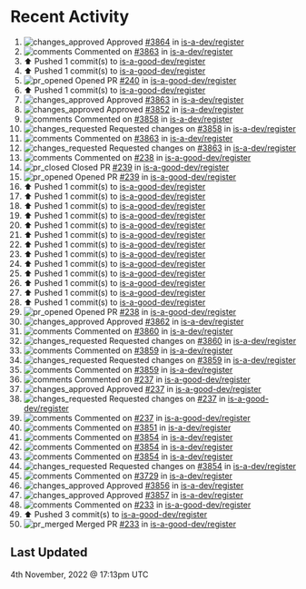 # Recent Activity

<!--RECENT_ACTIVITY:start-->
1. ![changes_approved](https://cdn.jsdelivr.net/gh/Readme-Workflows/Readme-Icons@main/icons/octicons/ApprovedChanges.svg) Approved [#3864](https://github.com/is-a-dev/register/pull/3864#pullrequestreview-1168150287) in [is-a-dev/register](https://github.com/is-a-dev/register)
2. ![comments](https://cdn.jsdelivr.net/gh/Readme-Workflows/Readme-Icons@main/icons/octicons/Comment.svg) Commented on [#3863](https://github.com/is-a-dev/register/pull/3863#issuecomment-1303132490) in [is-a-dev/register](https://github.com/is-a-dev/register)
3. ⬆️ Pushed 1 commit(s) to [is-a-good-dev/register](https://github.com/is-a-good-dev/register)
4. ⬆️ Pushed 1 commit(s) to [is-a-good-dev/register](https://github.com/is-a-good-dev/register)
5. ![pr_opened](https://cdn.jsdelivr.net/gh/Readme-Workflows/Readme-Icons@main/icons/octicons/PullRequestOpened.svg) Opened PR [#240](https://github.com/is-a-good-dev/register/pull/240) in [is-a-good-dev/register](https://github.com/is-a-good-dev/register)
6. ⬆️ Pushed 1 commit(s) to [is-a-good-dev/register](https://github.com/is-a-good-dev/register)
7. ![changes_approved](https://cdn.jsdelivr.net/gh/Readme-Workflows/Readme-Icons@main/icons/octicons/ApprovedChanges.svg) Approved [#3863](https://github.com/is-a-dev/register/pull/3863#pullrequestreview-1168127315) in [is-a-dev/register](https://github.com/is-a-dev/register)
8. ![changes_approved](https://cdn.jsdelivr.net/gh/Readme-Workflows/Readme-Icons@main/icons/octicons/ApprovedChanges.svg) Approved [#3852](https://github.com/is-a-dev/register/pull/3852#pullrequestreview-1168033954) in [is-a-dev/register](https://github.com/is-a-dev/register)
9. ![comments](https://cdn.jsdelivr.net/gh/Readme-Workflows/Readme-Icons@main/icons/octicons/Comment.svg) Commented on [#3858](https://github.com/is-a-dev/register/pull/3858#discussion_r1013676539) in [is-a-dev/register](https://github.com/is-a-dev/register)
10. ![changes_requested](https://cdn.jsdelivr.net/gh/Readme-Workflows/Readme-Icons@main/icons/octicons/RequestedChanges.svg) Requested changes on [#3858](https://github.com/is-a-dev/register/pull/3858#pullrequestreview-1168032741) in [is-a-dev/register](https://github.com/is-a-dev/register)
11. ![comments](https://cdn.jsdelivr.net/gh/Readme-Workflows/Readme-Icons@main/icons/octicons/Comment.svg) Commented on [#3863](https://github.com/is-a-dev/register/pull/3863#discussion_r1013676153) in [is-a-dev/register](https://github.com/is-a-dev/register)
12. ![changes_requested](https://cdn.jsdelivr.net/gh/Readme-Workflows/Readme-Icons@main/icons/octicons/RequestedChanges.svg) Requested changes on [#3863](https://github.com/is-a-dev/register/pull/3863#pullrequestreview-1168032176) in [is-a-dev/register](https://github.com/is-a-dev/register)
13. ![comments](https://cdn.jsdelivr.net/gh/Readme-Workflows/Readme-Icons@main/icons/octicons/Comment.svg) Commented on [#238](https://github.com/is-a-good-dev/register/pull/238#issuecomment-1302958735) in [is-a-good-dev/register](https://github.com/is-a-good-dev/register)
14. ![pr_closed](https://cdn.jsdelivr.net/gh/Readme-Workflows/Readme-Icons@main/icons/octicons/PullRequestClosed.svg) Closed PR [#239](https://github.com/is-a-good-dev/register/pull/239) in [is-a-good-dev/register](https://github.com/is-a-good-dev/register)
15. ![pr_opened](https://cdn.jsdelivr.net/gh/Readme-Workflows/Readme-Icons@main/icons/octicons/PullRequestOpened.svg) Opened PR [#239](https://github.com/is-a-good-dev/register/pull/239) in [is-a-good-dev/register](https://github.com/is-a-good-dev/register)
16. ⬆️ Pushed 1 commit(s) to [is-a-good-dev/register](https://github.com/is-a-good-dev/register)
17. ⬆️ Pushed 1 commit(s) to [is-a-good-dev/register](https://github.com/is-a-good-dev/register)
18. ⬆️ Pushed 1 commit(s) to [is-a-good-dev/register](https://github.com/is-a-good-dev/register)
19. ⬆️ Pushed 1 commit(s) to [is-a-good-dev/register](https://github.com/is-a-good-dev/register)
20. ⬆️ Pushed 1 commit(s) to [is-a-good-dev/register](https://github.com/is-a-good-dev/register)
21. ⬆️ Pushed 1 commit(s) to [is-a-good-dev/register](https://github.com/is-a-good-dev/register)
22. ⬆️ Pushed 1 commit(s) to [is-a-good-dev/register](https://github.com/is-a-good-dev/register)
23. ⬆️ Pushed 1 commit(s) to [is-a-good-dev/register](https://github.com/is-a-good-dev/register)
24. ⬆️ Pushed 1 commit(s) to [is-a-good-dev/register](https://github.com/is-a-good-dev/register)
25. ⬆️ Pushed 1 commit(s) to [is-a-good-dev/register](https://github.com/is-a-good-dev/register)
26. ⬆️ Pushed 1 commit(s) to [is-a-good-dev/register](https://github.com/is-a-good-dev/register)
27. ⬆️ Pushed 1 commit(s) to [is-a-good-dev/register](https://github.com/is-a-good-dev/register)
28. ⬆️ Pushed 1 commit(s) to [is-a-good-dev/register](https://github.com/is-a-good-dev/register)
29. ![pr_opened](https://cdn.jsdelivr.net/gh/Readme-Workflows/Readme-Icons@main/icons/octicons/PullRequestOpened.svg) Opened PR [#238](https://github.com/is-a-good-dev/register/pull/238) in [is-a-good-dev/register](https://github.com/is-a-good-dev/register)
30. ![changes_approved](https://cdn.jsdelivr.net/gh/Readme-Workflows/Readme-Icons@main/icons/octicons/ApprovedChanges.svg) Approved [#3862](https://github.com/is-a-dev/register/pull/3862#pullrequestreview-1167796902) in [is-a-dev/register](https://github.com/is-a-dev/register)
31. ![comments](https://cdn.jsdelivr.net/gh/Readme-Workflows/Readme-Icons@main/icons/octicons/Comment.svg) Commented on [#3860](https://github.com/is-a-dev/register/pull/3860#discussion_r1013491417) in [is-a-dev/register](https://github.com/is-a-dev/register)
32. ![changes_requested](https://cdn.jsdelivr.net/gh/Readme-Workflows/Readme-Icons@main/icons/octicons/RequestedChanges.svg) Requested changes on [#3860](https://github.com/is-a-dev/register/pull/3860#pullrequestreview-1167787206) in [is-a-dev/register](https://github.com/is-a-dev/register)
33. ![comments](https://cdn.jsdelivr.net/gh/Readme-Workflows/Readme-Icons@main/icons/octicons/Comment.svg) Commented on [#3859](https://github.com/is-a-dev/register/pull/3859#discussion_r1013491025) in [is-a-dev/register](https://github.com/is-a-dev/register)
34. ![changes_requested](https://cdn.jsdelivr.net/gh/Readme-Workflows/Readme-Icons@main/icons/octicons/RequestedChanges.svg) Requested changes on [#3859](https://github.com/is-a-dev/register/pull/3859#pullrequestreview-1167786723) in [is-a-dev/register](https://github.com/is-a-dev/register)
35. ![comments](https://cdn.jsdelivr.net/gh/Readme-Workflows/Readme-Icons@main/icons/octicons/Comment.svg) Commented on [#3859](https://github.com/is-a-dev/register/pull/3859#discussion_r1013491058) in [is-a-dev/register](https://github.com/is-a-dev/register)
36. ![comments](https://cdn.jsdelivr.net/gh/Readme-Workflows/Readme-Icons@main/icons/octicons/Comment.svg) Commented on [#237](https://github.com/is-a-good-dev/register/pull/237#issuecomment-1302763074) in [is-a-good-dev/register](https://github.com/is-a-good-dev/register)
37. ![changes_approved](https://cdn.jsdelivr.net/gh/Readme-Workflows/Readme-Icons@main/icons/octicons/ApprovedChanges.svg) Approved [#237](https://github.com/is-a-good-dev/register/pull/237#pullrequestreview-1167753187) in [is-a-good-dev/register](https://github.com/is-a-good-dev/register)
38. ![changes_requested](https://cdn.jsdelivr.net/gh/Readme-Workflows/Readme-Icons@main/icons/octicons/RequestedChanges.svg) Requested changes on [#237](https://github.com/is-a-good-dev/register/pull/237#pullrequestreview-1167749746) in [is-a-good-dev/register](https://github.com/is-a-good-dev/register)
39. ![comments](https://cdn.jsdelivr.net/gh/Readme-Workflows/Readme-Icons@main/icons/octicons/Comment.svg) Commented on [#237](https://github.com/is-a-good-dev/register/pull/237#discussion_r1013461143) in [is-a-good-dev/register](https://github.com/is-a-good-dev/register)
40. ![comments](https://cdn.jsdelivr.net/gh/Readme-Workflows/Readme-Icons@main/icons/octicons/Comment.svg) Commented on [#3851](https://github.com/is-a-dev/register/pull/3851#issuecomment-1302757274) in [is-a-dev/register](https://github.com/is-a-dev/register)
41. ![comments](https://cdn.jsdelivr.net/gh/Readme-Workflows/Readme-Icons@main/icons/octicons/Comment.svg) Commented on [#3854](https://github.com/is-a-dev/register/pull/3854#discussion_r1012640145) in [is-a-dev/register](https://github.com/is-a-dev/register)
42. ![comments](https://cdn.jsdelivr.net/gh/Readme-Workflows/Readme-Icons@main/icons/octicons/Comment.svg) Commented on [#3854](https://github.com/is-a-dev/register/pull/3854#discussion_r1012640821) in [is-a-dev/register](https://github.com/is-a-dev/register)
43. ![comments](https://cdn.jsdelivr.net/gh/Readme-Workflows/Readme-Icons@main/icons/octicons/Comment.svg) Commented on [#3854](https://github.com/is-a-dev/register/pull/3854#discussion_r1012639953) in [is-a-dev/register](https://github.com/is-a-dev/register)
44. ![changes_requested](https://cdn.jsdelivr.net/gh/Readme-Workflows/Readme-Icons@main/icons/octicons/RequestedChanges.svg) Requested changes on [#3854](https://github.com/is-a-dev/register/pull/3854#pullrequestreview-1166505125) in [is-a-dev/register](https://github.com/is-a-dev/register)
45. ![comments](https://cdn.jsdelivr.net/gh/Readme-Workflows/Readme-Icons@main/icons/octicons/Comment.svg) Commented on [#3729](https://github.com/is-a-dev/register/pull/3729#discussion_r1012638856) in [is-a-dev/register](https://github.com/is-a-dev/register)
46. ![changes_approved](https://cdn.jsdelivr.net/gh/Readme-Workflows/Readme-Icons@main/icons/octicons/ApprovedChanges.svg) Approved [#3856](https://github.com/is-a-dev/register/pull/3856#pullrequestreview-1166502946) in [is-a-dev/register](https://github.com/is-a-dev/register)
47. ![changes_approved](https://cdn.jsdelivr.net/gh/Readme-Workflows/Readme-Icons@main/icons/octicons/ApprovedChanges.svg) Approved [#3857](https://github.com/is-a-dev/register/pull/3857#pullrequestreview-1166501038) in [is-a-dev/register](https://github.com/is-a-dev/register)
48. ![comments](https://cdn.jsdelivr.net/gh/Readme-Workflows/Readme-Icons@main/icons/octicons/Comment.svg) Commented on [#233](https://github.com/is-a-good-dev/register/pull/233#issuecomment-1301747712) in [is-a-good-dev/register](https://github.com/is-a-good-dev/register)
49. ⬆️ Pushed 3 commit(s) to [is-a-good-dev/register](https://github.com/is-a-good-dev/register)
50. ![pr_merged](https://cdn.jsdelivr.net/gh/Readme-Workflows/Readme-Icons@main/icons/octicons/PullRequestMerged.svg) Merged PR [#233](https://github.com/is-a-good-dev/register/pull/233) in [is-a-good-dev/register](https://github.com/is-a-good-dev/register)
<!--RECENT_ACTIVITY:end-->

## Last Updated
<!--RECENT_ACTIVITY:last_update-->
4th November, 2022 @ 17:13pm UTC
<!--RECENT_ACTIVITY:last_update_end-->
